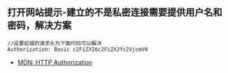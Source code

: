 ## 打开网站提示-建立的不是私密连接需要提供用户名和密码，解决方案
```
//设置前端的请求头为下面代码可以解决
Authorization: Basic c2FiZXI6c2FiZXJfc2VjcmV0
```
- [MDN: HTTP Authorization](https://developer.mozilla.org/zh-CN/docs/Web/HTTP/Headers/Authorization)

